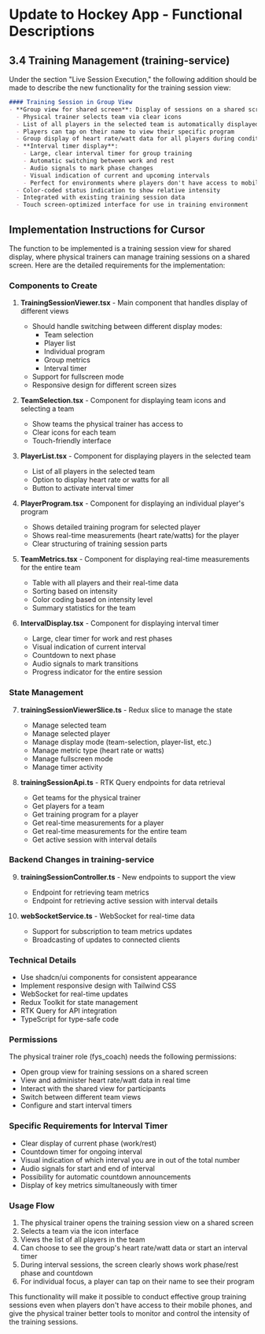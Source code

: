 # Update to Hockey App - Functional Descriptions

## 3.4 Training Management (training-service)

Under the section "Live Session Execution," the following addition should be made to describe the new functionality for the training session view:

```markdown
#### Training Session in Group View
- **Group view for shared screen**: Display of sessions on a shared screen (tablet, TV, computer)
  - Physical trainer selects team via clear icons
  - List of all players in the selected team is automatically displayed
  - Players can tap on their name to view their specific program
  - Group display of heart rate/watt data for all players during conditioning sessions
  - **Interval timer display**: 
    - Large, clear interval timer for group training
    - Automatic switching between work and rest
    - Audio signals to mark phase changes
    - Visual indication of current and upcoming intervals
    - Perfect for environments where players don't have access to mobile phones
  - Color-coded status indication to show relative intensity
  - Integrated with existing training session data
  - Touch screen-optimized interface for use in training environment
```

## Implementation Instructions for Cursor

The function to be implemented is a training session view for shared display, where physical trainers can manage training sessions on a shared screen. Here are the detailed requirements for the implementation:

### Components to Create

1. **TrainingSessionViewer.tsx** - Main component that handles display of different views
   - Should handle switching between different display modes:
     - Team selection
     - Player list
     - Individual program
     - Group metrics
     - Interval timer
   - Support for fullscreen mode
   - Responsive design for different screen sizes

2. **TeamSelection.tsx** - Component for displaying team icons and selecting a team
   - Show teams the physical trainer has access to
   - Clear icons for each team
   - Touch-friendly interface

3. **PlayerList.tsx** - Component for displaying players in the selected team
   - List of all players in the selected team
   - Option to display heart rate or watts for all
   - Button to activate interval timer

4. **PlayerProgram.tsx** - Component for displaying an individual player's program
   - Shows detailed training program for selected player
   - Shows real-time measurements (heart rate/watts) for the player
   - Clear structuring of training session parts

5. **TeamMetrics.tsx** - Component for displaying real-time measurements for the entire team
   - Table with all players and their real-time data
   - Sorting based on intensity
   - Color coding based on intensity level
   - Summary statistics for the team

6. **IntervalDisplay.tsx** - Component for displaying interval timer
   - Large, clear timer for work and rest phases
   - Visual indication of current interval
   - Countdown to next phase
   - Audio signals to mark transitions
   - Progress indicator for the entire session

### State Management

7. **trainingSessionViewerSlice.ts** - Redux slice to manage the state
   - Manage selected team
   - Manage selected player
   - Manage display mode (team-selection, player-list, etc.)
   - Manage metric type (heart rate or watts)
   - Manage fullscreen mode
   - Manage timer activity

8. **trainingSessionApi.ts** - RTK Query endpoints for data retrieval
   - Get teams for the physical trainer
   - Get players for a team
   - Get training program for a player
   - Get real-time measurements for a player
   - Get real-time measurements for the entire team
   - Get active session with interval details

### Backend Changes in training-service

9. **trainingSessionController.ts** - New endpoints to support the view
   - Endpoint for retrieving team metrics
   - Endpoint for retrieving active session with interval details

10. **webSocketService.ts** - WebSocket for real-time data
    - Support for subscription to team metrics updates
    - Broadcasting of updates to connected clients

### Technical Details

- Use shadcn/ui components for consistent appearance
- Implement responsive design with Tailwind CSS
- WebSocket for real-time updates
- Redux Toolkit for state management
- RTK Query for API integration
- TypeScript for type-safe code

### Permissions

The physical trainer role (fys_coach) needs the following permissions:
- Open group view for training sessions on a shared screen
- View and administer heart rate/watt data in real time
- Interact with the shared view for participants
- Switch between different team views
- Configure and start interval timers

### Specific Requirements for Interval Timer

- Clear display of current phase (work/rest)
- Countdown timer for ongoing interval
- Visual indication of which interval you are in out of the total number
- Audio signals for start and end of interval
- Possibility for automatic countdown announcements
- Display of key metrics simultaneously with timer

### Usage Flow

1. The physical trainer opens the training session view on a shared screen
2. Selects a team via the icon interface
3. Views the list of all players in the team
4. Can choose to see the group's heart rate/watt data or start an interval timer
5. During interval sessions, the screen clearly shows work phase/rest phase and countdown
6. For individual focus, a player can tap on their name to see their program

This functionality will make it possible to conduct effective group training sessions even when players don't have access to their mobile phones, and give the physical trainer better tools to monitor and control the intensity of the training sessions.